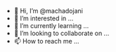 - 👋 Hi, I’m @machadojani
- 👀 I’m interested in ...
- 🌱 I’m currently learning ...
- 💞️ I’m looking to collaborate on ...
- 📫 How to reach me ...

<!---
machadojani/machadojani is a ✨ special ✨ repository because its `README.md` (this file) appears on your GitHub profile.
You can click the Preview link to take a look at your changes.
--->
